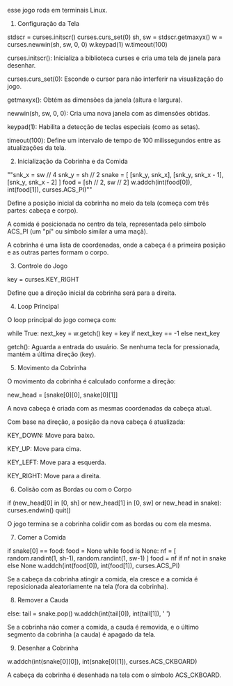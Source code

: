 esse jogo roda em terminais Linux.
1. Configuração da Tela

stdscr = curses.initscr()
curses.curs_set(0)
sh, sw = stdscr.getmaxyx()
w = curses.newwin(sh, sw, 0, 0)
w.keypad(1)
w.timeout(100)

curses.initscr(): Inicializa a biblioteca curses e cria uma tela de janela para desenhar.

curses.curs_set(0): Esconde o cursor para não interferir na visualização do jogo.

getmaxyx(): Obtém as dimensões da janela (altura e largura).

newwin(sh, sw, 0, 0): Cria uma nova janela com as dimensões obtidas.

keypad(1): Habilita a detecção de teclas especiais (como as setas).

timeout(100): Define um intervalo de tempo de 100 milissegundos entre as atualizações da tela.


2. Inicialização da Cobrinha e da Comida

""snk_x = sw // 4
snk_y = sh // 2
snake = [
    [snk_y, snk_x],
    [snk_y, snk_x - 1],
    [snk_y, snk_x - 2]
]
food = [sh // 2, sw // 2]
w.addch(int(food[0]), int(food[1]), curses.ACS_PI)""

Define a posição inicial da cobrinha no meio da tela (começa com três partes: cabeça e corpo).

A comida é posicionada no centro da tela, representada pelo símbolo ACS_PI (um "pí" ou símbolo similar a uma maçã).

A cobrinha é uma lista de coordenadas, onde a cabeça é a primeira posição e as outras partes formam o corpo.


3. Controle do Jogo

key = curses.KEY_RIGHT

Define que a direção inicial da cobrinha será para a direita.


4. Loop Principal

O loop principal do jogo começa com:

while True:
    next_key = w.getch()
    key = key if next_key == -1 else next_key

getch(): Aguarda a entrada do usuário. Se nenhuma tecla for pressionada, mantém a última direção (key).


5. Movimento da Cobrinha

O movimento da cobrinha é calculado conforme a direção:

new_head = [snake[0][0], snake[0][1]]

A nova cabeça é criada com as mesmas coordenadas da cabeça atual.

Com base na direção, a posição da nova cabeça é atualizada:

KEY_DOWN: Move para baixo.

KEY_UP: Move para cima.

KEY_LEFT: Move para a esquerda.

KEY_RIGHT: Move para a direita.



6. Colisão com as Bordas ou com o Corpo

if (new_head[0] in [0, sh] or
        new_head[1] in [0, sw] or
        new_head in snake):
    curses.endwin()
    quit()

O jogo termina se a cobrinha colidir com as bordas ou com ela mesma.


7. Comer a Comida

if snake[0] == food:
    food = None
    while food is None:
        nf = [
            random.randint(1, sh-1),
            random.randint(1, sw-1)
        ]
        food = nf if nf not in snake else None
    w.addch(int(food[0]), int(food[1]), curses.ACS_PI)

Se a cabeça da cobrinha atingir a comida, ela cresce e a comida é reposicionada aleatoriamente na tela (fora da cobrinha).


8. Remover a Cauda

else:
    tail = snake.pop()
    w.addch(int(tail[0]), int(tail[1]), ' ')

Se a cobrinha não comer a comida, a cauda é removida, e o último segmento da cobrinha (a cauda) é apagado da tela.


9. Desenhar a Cobrinha

w.addch(int(snake[0][0]), int(snake[0][1]), curses.ACS_CKBOARD)

A cabeça da cobrinha é desenhada na tela com o símbolo ACS_CKBOARD.


